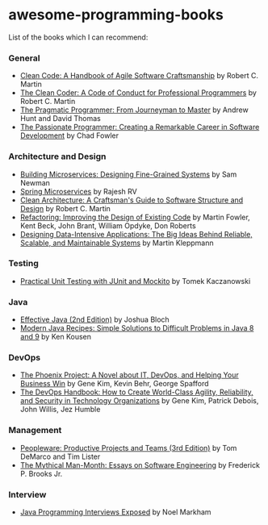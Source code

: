 # awesome-programming-books

List of the books which I can recommend:
 ### General
  * [Clean Code: A Handbook of Agile Software Craftsmanship](https://www.amazon.ca/Clean-Code-Handbook-Software-Craftsmanship/dp/0132350882/ref=pd_lpo_sbs_14_t_0?_encoding=UTF8&psc=1&refRID=C6S7QA9Z4D83YT3Y83F1) by Robert C. Martin
  * [The Clean Coder: A Code of Conduct for Professional Programmers](https://www.amazon.ca/Clean-Coder-Conduct-Professional-Programmers/dp/0137081073) by Robert C. Martin
  * [The Pragmatic Programmer: From Journeyman to Master](https://www.amazon.ca/Pragmatic-Programmer-Journeyman-Master/dp/020161622X/ref=sr_1_1?ie=UTF8&qid=1530837095&sr=8-1&keywords=the+pragmatic+programmer) by Andrew Hunt and David Thomas
  * [The Passionate Programmer: Creating a Remarkable Career in Software Development](https://www.amazon.ca/Passionate-Programmer-Creating-Remarkable-Development/dp/1934356344/ref=sr_1_cc_1?s=aps&ie=UTF8&qid=1536151345&sr=1-1-catcorr&keywords=The+Passionate+Programmer) by Chad Fowler
 
 ### Architecture and Design  
  * [Building Microservices: Designing Fine-Grained Systems](https://www.amazon.ca/Building-Microservices-Designing-Fine-Grained-Systems-ebook/dp/B00T3N7XB4) by Sam Newman
  * [Spring Microservices](https://www.amazon.ca/Spring-Microservices-Rajesh-RV/dp/1786466686) by Rajesh RV
  * [Clean Architecture: A Craftsman's Guide to Software Structure and Design](https://www.amazon.ca/Clean-Architecture-Craftsmans-Software-Structure/dp/0134494164) by Robert C. Martin
  * [Refactoring: Improving the Design of Existing Code](https://www.amazon.ca/Refactoring-Improving-Design-Existing-Code/dp/0201485672) by Martin Fowler, Kent Beck, John Brant, William Opdyke, Don Roberts
  * [Designing Data-Intensive Applications: The Big Ideas Behind Reliable, Scalable, and Maintainable Systems](https://www.amazon.ca/Designing-Data-Intensive-Applications-Reliable-Maintainable/dp/1449373321/ref=asc_df_1449373321/?tag=googleshopc0c-20&linkCode=df0&hvadid=293033033224&hvpos=1o1&hvnetw=g&hvrand=10982319922371239272&hvpone=&hvptwo=&hvqmt=&hvdev=c&hvdvcmdl=&hvlocint=&hvlocphy=9060193&hvtargid=pla-432535594773&psc=1) by Martin Kleppmann
 
 ### Testing
  * [Practical Unit Testing with JUnit and Mockito](https://www.amazon.ca/Practical-Unit-Testing-JUnit-Mockito/dp/8393489393) by Tomek Kaczanowski
 
 ### Java
  * [Effective Java (2nd Edition)](https://www.amazon.ca/Effective-Java-2nd-Joshua-Bloch/dp/0321356683) by Joshua Bloch
  * [Modern Java Recipes: Simple Solutions to Difficult Problems in Java 8 and 9](https://www.amazon.ca/Modern-Java-Recipes-Solutions-Difficult/dp/149197317X) by Ken Kousen
    
 ### DevOps
  * [The Phoenix Project: A Novel about IT, DevOps, and Helping Your Business Win](https://www.amazon.ca/Phoenix-Project-DevOps-Helping-Business/dp/0988262509) by Gene Kim, Kevin Behr, George Spafford
  * [The DevOps Handbook: How to Create World-Class Agility, Reliability, and Security in Technology Organizations](https://www.amazon.ca/DevOps-Handbook-World-Class-Reliability-Organizations/dp/1942788002/) by Gene Kim, Patrick Debois, John Willis, Jez Humble
 
 
 ### Management   
  * [Peopleware: Productive Projects and Teams (3rd Edition)](https://www.amazon.ca/Peopleware-Productive-Projects-Teams-3rd/dp/0321934113) by Tom DeMarco and Tim Lister
  * [The Mythical Man-Month: Essays on Software Engineering](https://www.amazon.ca/Mythical-Man-Month-Software-Engineering-Anniversary/dp/0201835959) by Frederick P. Brooks Jr.
 
 ### Interview
 * [Java Programming Interviews Exposed](https://www.amazon.ca/Java-Programming-Interviews-Exposed-Markham/dp/1118722868) by Noel Markham
 
